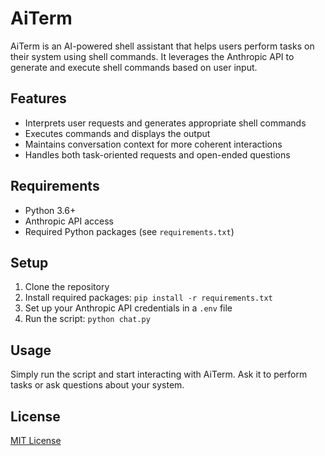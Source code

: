 # AiTerm

AiTerm is an AI-powered shell assistant that helps users perform tasks on their system using shell commands. It leverages the Anthropic API to generate and execute shell commands based on user input.

## Features

- Interprets user requests and generates appropriate shell commands
- Executes commands and displays the output
- Maintains conversation context for more coherent interactions
- Handles both task-oriented requests and open-ended questions

## Requirements

- Python 3.6+
- Anthropic API access
- Required Python packages (see `requirements.txt`)

## Setup

1. Clone the repository
2. Install required packages: `pip install -r requirements.txt`
3. Set up your Anthropic API credentials in a `.env` file
4. Run the script: `python chat.py`

## Usage

Simply run the script and start interacting with AiTerm. Ask it to perform tasks or ask questions about your system.

## License

[MIT License](LICENSE)
